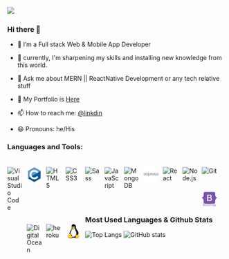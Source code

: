 ![](https://visitor-badge.laobi.icu/badge?page_id=CharalambosIoannou.Shaikhfaruk)

### Hi there 👋

- 🔭 I’m a Full stack Web & Mobile App Developer

- 🌱 currently, I'm sharpening my skills and installing new knowledge from this world.
  <!-- - 👯 I’m looking to collaborate on internshala -->
  <!-- - 🤔 I’m looking for help with  -->
- 💬 Ask me about MERN || ReactNative Development or any tech relative stuff
- 👯 My Portfolio is <a href = "https://portfolio-faruk.vercel.app/"> Here</a>
- 📫 How to reach me: <a href = "https://www.linkedin.com/in/faruk-shaikh-a5081a161"> @linkdin</a>
- 😄 Pronouns: he/His

<h3 align="left">Languages and Tools:</h3>
<p align="left">

<img align="left" alt="Visual Studio Code" width="35px" src="https://cdn.jsdelivr.net/gh/devicons/devicon/icons/vscode/vscode-original.svg" style="padding-right:10px;  margin:20px 0;" />

<img align="left" width="35px" src="https://raw.githubusercontent.com/devicons/devicon/master/icons/c/c-original.svg" alt="C" style="padding-right:10px;  margin:20px 0;" />

<img align="left" alt="HTML5" width="35px" src="https://cdn.jsdelivr.net/gh/devicons/devicon/icons/html5/html5-original.svg" style="padding-right:10px;  margin:20px 0;" />

<img align="left" alt="CSS3" width="35px" src="https://cdn.jsdelivr.net/gh/devicons/devicon/icons/css3/css3-original.svg" style="padding-right:10px;  margin:20px 0;" />

<img align="left" alt="Sass" width="35px" src="https://cdn.jsdelivr.net/gh/devicons/devicon/icons/sass/sass-original.svg" style="padding-right:10px;  margin:20px 0;" />

<img align="left" alt="JavaScript" width="35px" src="https://cdn.jsdelivr.net/gh/devicons/devicon/icons/javascript/javascript-original.svg" style="padding-right:10px;  margin:20px 0;" />

<img align="left" alt="MongoDB" width="35px" src="https://cdn.jsdelivr.net/gh/devicons/devicon/icons/mongodb/mongodb-original.svg" style="padding-right:10px;  margin:20px 0;" />

<img align="left" width="35px" src="https://raw.githubusercontent.com/devicons/devicon/master/icons/express/express-original-wordmark.svg" alt="express" style="padding-right:10px;  margin:20px 0;" />

<img align="left" alt="React" width="35px" src="https://cdn.jsdelivr.net/gh/devicons/devicon/icons/react/react-original.svg" style="padding-right:10px;  margin:20px 0;" />

<img align="left" alt="Node.js" width="35px" src="https://cdn.jsdelivr.net/gh/devicons/devicon/icons/nodejs/nodejs-original.svg" style="padding-right:10px;  margin:20px 0;" />

<img align="left" alt="Git" width="35px" src="https://cdn.jsdelivr.net/gh/devicons/devicon/icons/git/git-original.svg" style="padding-right:10px;  margin:20px 0;" />

<img align="left" width="35px" src="https://raw.githubusercontent.com/devicons/devicon/master/icons/bootstrap/bootstrap-plain-wordmark.svg" alt="bootstrap" style="padding-right:10px;  margin:20px 0;" />

<img align="left" width="35px" src="https://cdn.cdnlogo.com/logos/d/81/digitalocean-icon.svg" alt="DigitalOcean" style="padding-right:10px;  margin:20px 0;" />

<!-- <img align="left" width="35px" src="https://www.vectorlogo.zone/logos/firebase/firebase-icon.svg" alt="firebase" style="padding-right:10px;  margin:20px 0;" /> -->

<img align="left" width="35px" src="https://www.vectorlogo.zone/logos/heroku/heroku-icon.svg" alt="heroku" style="padding-right:10px;  margin:20px 0;" />

<img align="left" width="35px" src="https://raw.githubusercontent.com/devicons/devicon/master/icons/linux/linux-original.svg" alt="linux" style="padding-right:10px;  margin:20px 0;" />

 </p>
<br/>
<br/>
<br/>

### Most Used Languages & Github Stats

![Top Langs](https://github-readme-stats.vercel.app/api/top-langs/?username=Shaikhfaruk)
![GitHub stats](https://github-readme-stats.vercel.app/api?username=Shaikhfaruk&show_icons=true)

